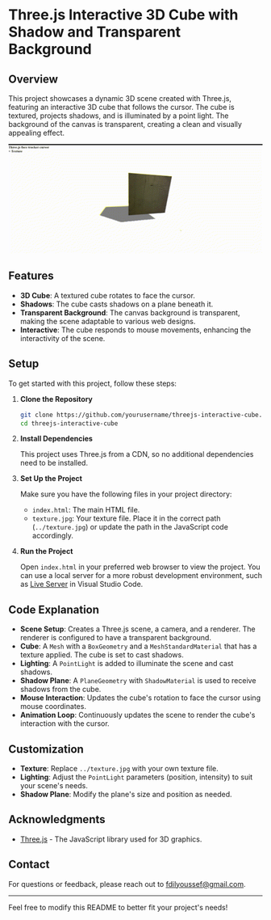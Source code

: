 # Three.js Interactive 3D Cube with Shadow and Transparent Background

## Overview

This project showcases a dynamic 3D scene created with Three.js, featuring an interactive 3D cube that follows the cursor. The cube is textured, projects shadows, and is illuminated by a point light. The background of the canvas is transparent, creating a clean and visually appealing effect.

![Preview](/assets/Preview.gif)

## Features

- **3D Cube**: A textured cube rotates to face the cursor.
- **Shadows**: The cube casts shadows on a plane beneath it.
- **Transparent Background**: The canvas background is transparent, making the scene adaptable to various web designs.
- **Interactive**: The cube responds to mouse movements, enhancing the interactivity of the scene.

## Setup

To get started with this project, follow these steps:

1. **Clone the Repository**

    ```bash
    git clone https://github.com/yourusername/threejs-interactive-cube.git
    cd threejs-interactive-cube
    ```

2. **Install Dependencies**

    This project uses Three.js from a CDN, so no additional dependencies need to be installed.

3. **Set Up the Project**

    Make sure you have the following files in your project directory:
    - `index.html`: The main HTML file.
    - `texture.jpg`: Your texture file. Place it in the correct path (`../texture.jpg`) or update the path in the JavaScript code accordingly.

4. **Run the Project**

    Open `index.html` in your preferred web browser to view the project. You can use a local server for a more robust development environment, such as [Live Server](https://marketplace.visualstudio.com/items?itemName=ritwickdey.liveServer) in Visual Studio Code.

## Code Explanation

- **Scene Setup**: Creates a Three.js scene, a camera, and a renderer. The renderer is configured to have a transparent background.
- **Cube**: A `Mesh` with a `BoxGeometry` and a `MeshStandardMaterial` that has a texture applied. The cube is set to cast shadows.
- **Lighting**: A `PointLight` is added to illuminate the scene and cast shadows.
- **Shadow Plane**: A `PlaneGeometry` with `ShadowMaterial` is used to receive shadows from the cube.
- **Mouse Interaction**: Updates the cube's rotation to face the cursor using mouse coordinates.
- **Animation Loop**: Continuously updates the scene to render the cube's interaction with the cursor.

## Customization

- **Texture**: Replace `../texture.jpg` with your own texture file.
- **Lighting**: Adjust the `PointLight` parameters (position, intensity) to suit your scene's needs.
- **Shadow Plane**: Modify the plane's size and position as needed.


## Acknowledgments

- [Three.js](https://threejs.org/) - The JavaScript library used for 3D graphics.

## Contact

For questions or feedback, please reach out to [fdilyoussef@gmail.com](mailto:fdilyoussef@gmail.com).

---

Feel free to modify this README to better fit your project's needs!

